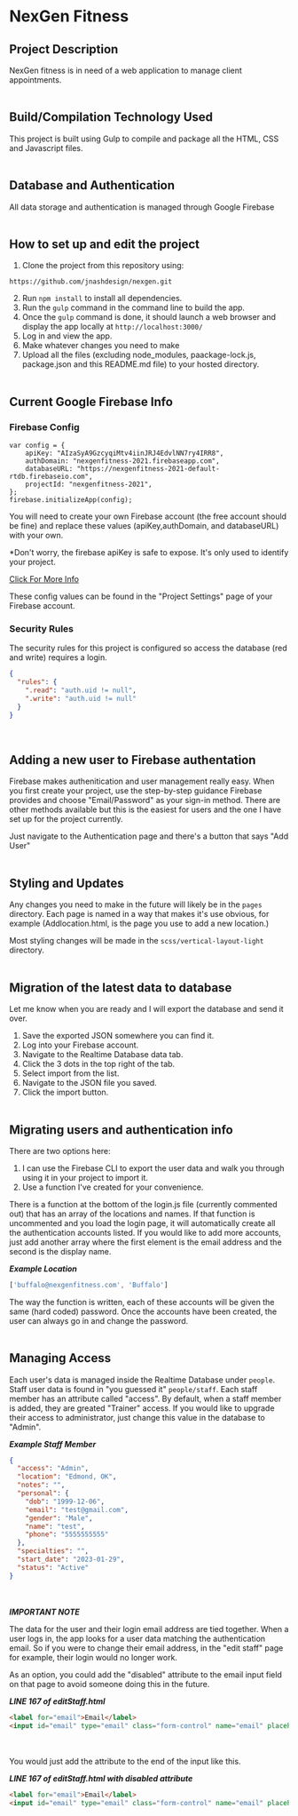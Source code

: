# NexGen Fitness
## Project Description
NexGen fitness is in need of a web application to manage client appointments.
<br /><br />

## Build/Compilation Technology Used
This project is built using Gulp to compile and package all the HTML, CSS and Javascript files.
<br /><br />

## Database and Authentication
All data storage and authentication is managed through Google Firebase
<br /><br />

## How to set up and edit the project
1. Clone the project from this repository using:
```
https://github.com/jnashdesign/nexgen.git
```
2. Run ```npm install``` to install all dependencies.
3. Run the ```gulp``` command in the command line to build the app.
4. Once the ```gulp``` command is done, it should launch a web browser and display the app locally at ```http://localhost:3000/```
5. Log in and view the app.
6. Make whatever changes you need to make
7. Upload all the files (excluding node_modules, paackage-lock.js, package.json and this README.md file) to your hosted directory.
<br /><br />

## Current Google Firebase Info
### Firebase Config
```
var config = {
    apiKey: "AIzaSyA9GzcyqiMtv4iinJRJ4EdvlNN7ry4IRR8",
    authDomain: "nexgenfitness-2021.firebaseapp.com",
    databaseURL: "https://nexgenfitness-2021-default-rtdb.firebaseio.com",
    projectId: "nexgenfitness-2021",
};
firebase.initializeApp(config);
```
You will need to create your own Firebase account (the free account should be fine) and replace these values (apiKey,authDomain, and databaseURL) with your own.

*Don't worry, the firebase apiKey is safe to expose. It's only used to identify your project.

[Click For More Info](https://medium.com/@paulbreslin/is-it-safe-to-expose-your-firebase-api-key-to-the-public-7e5bd01e637b#:~:text=So%20to%20recapitulate%2C%20yes%20it's,to%20mitigate%20the%20damage%20done.)
 

These config values can be found in the "Project Settings" page of your Firebase account.

### Security Rules

The security rules for this project is configured so access the database (red and write) requires a login.
      
```JSON
{
  "rules": {
    ".read": "auth.uid != null",
    ".write": "auth.uid != null"
  }
}
``` 
<br />

## Adding a new user to Firebase authentation
Firebase makes authenitication and user management really easy. When you first create your project, use the step-by-step guidance Firebase provides and choose "Email/Password" as your sign-in method. There are other methods available but this is the easiest for users and the one I have set up for the project currently.

Just navigate to the Authentication page and there's a button that says "Add User"
<br /><br />

## Styling and Updates
Any changes you need to make in the future will likely be in the ```pages``` directory. Each page is named in a way that makes it's use obvious, for example (Addlocation.html, is the page you use to add a new location.)

Most styling changes will be made in the ```scss/vertical-layout-light``` directory.
<br /><br />
## Migration of the latest data to database
Let me know when you are ready and I will export the database and send it over. 

1. Save the exported JSON somewhere you can find it. 
2. Log into your Firebase account.
3. Navigate to the Realtime Database data tab.
4. Click the 3 dots in the top right of the tab.
5. Select import from the list.
6. Navigate to the JSON file you saved.
7. Click the import button.
<br /><br />

## Migrating users and authentication info
There are two options here:
1. I can use the Firebase CLI to export the user data and walk you through using it in your project to import it.
2. Use a function I've created for your convenience.

There is a function at the bottom of the login.js file (currently commented out) that has an array of the locations and names. If that function is uncommented and you load the login page, it will automatically create all the authentication accounts listed. If you would like to add more accounts, just add another array where the first element is the email address and the second is the display name.

***Example Location***
```JavaScript
['buffalo@nexgenfitness.com', 'Buffalo']
```


The way the function is written, each of these accounts will be given the same (hard coded) password. Once the accounts have been created, the user can always go in and change the password.
<br /><br />

## Managing Access
Each user's data is managed inside the Realtime Database under ```people```. Staff user data is found in "you guessed it" ```people/staff```. Each staff member has an attribute called "access". By default, when a staff member is added, they are greated "Trainer" access. If you would like to upgrade their access to administrator, just change this value in the database to "Admin".

***Example Staff Member***
```JSON
{
  "access": "Admin",
  "location": "Edmond, OK",
  "notes": "",
  "personal": {
    "dob": "1999-12-06",
    "email": "test@gmail.com",
    "gender": "Male",
    "name": "test",
    "phone": "5555555555"
  },
  "specialties": "",
  "start_date": "2023-01-29",
  "status": "Active"
}
```
<br /><br />
***IMPORTANT NOTE***

The data for the user and their login email address are tied together. When a user logs in, the app looks for a user data matching the authentication email. So if you were to change their email address, in the "edit staff" page for example, their login would no longer work. 

As an option, you could add the "disabled" attribute to the email input field on that page to avoid someone doing this in the future.

***LINE 167 of editStaff.html***
```HTML
<label for="email">Email</label>
<input id="email" type="email" class="form-control" name="email" placeholder="john.doe@nexgenfitness.com">

```
<br /><br />
You would just add the attribute to the end of the input like this.

***LINE 167 of editStaff.html with disabled attribute***
```HTML
<label for="email">Email</label>
<input id="email" type="email" class="form-control" name="email" placeholder="john.doe@nexgenfitness.com" disabled>

```